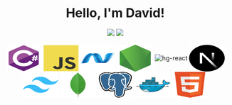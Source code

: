 <div align="center">
  <h1> Hello, I'm David! </h1>
  
  <img src="https://readme-stats-hg-yaa7.vercel.app/api?username=DavidRufino&hide_title=false&hide_border=true&show_icons=true&theme=vision-friendly-dark&include_all_commits=true&count_private=false&hide_rank=true&border_radius=15" />

  <img height="190px" src="https://readme-stats-hg-yaa7.vercel.app/api/top-langs/?username=DavidRufino&hide=Jupyter%20Notebook&langs_count=8&layout=compact&hide_border=true&theme=vision-friendly-dark&border_radius=15" />  

</div>

<div style="display: inline_block", align="center"><br>
<img align="center" alt="hg-csharp" height="60" width="80" src="https://github.com/devicons/devicon/blob/master/icons/csharp/csharp-original.svg">
<img align="center" alt="hg-JS" height="60" width="80" src="https://raw.githubusercontent.com/devicons/devicon/master/icons/javascript/javascript-original.svg">
<img align="center" alt="hg-dotnet" height="60" width="80" src="https://github.com/devicons/devicon/blob/master/icons/dot-net/dot-net-original.svg">
<img align="center" alt="hg-node" height="60" width="80" src="https://github.com/devicons/devicon/blob/master/icons/nodejs/nodejs-original.svg">
<img align="center" alt="hg-react" height="60" width="80" src="https://cdn.jsdelivr.net/gh/devicons/devicon@latest/icons/react/react-original-wordmark.svg">
<img align="center" alt="hg-react" height="60" width="80" src="https://github.com/devicons/devicon/blob/master/icons/nextjs/nextjs-original.svg">
<img align="center" alt="hg-react" height="60" width="80" src="https://github.com/devicons/devicon/blob/master/icons/tailwindcss/tailwindcss-original.svg">
<img align="center" alt="hg-react" height="60" width="80" src="https://github.com/devicons/devicon/blob/master/icons/mongodb/mongodb-original.svg">
<img align="center" alt="hg-postgresql" height="60" width="80" src="https://github.com/devicons/devicon/blob/master/icons/postgresql/postgresql-original.svg">
<img align="center" alt="hg-react" height="60" width="80" src="https://github.com/devicons/devicon/blob/master/icons/docker/docker-original.svg">
<img align="center" alt="hg-HTML" height="60" width="80" src="https://github.com/devicons/devicon/blob/master/icons/html5/html5-original.svg">

</div>  

<!--
**DavidRufino/DavidRufino** is a ✨ _special_ ✨ repository because its `README.md` (this file) appears on your GitHub profile.

Here are some ideas to get you started:

- 🔭 I’m currently working on ...
- 🌱 I’m currently learning ...
- 👯 I’m looking to collaborate on ...
- 🤔 I’m looking for help with ...
- 💬 Ask me about ...
- 📫 How to reach me: ...
- 😄 Pronouns: ...
- ⚡ Fun fact: ...
-->
